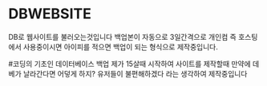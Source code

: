 # DBWEBSITE
DB로 웹사이트를 불러오는것입니다 백업본이 자동으로 3일간격으로 개인컴 즉 호스팅에서 사용중이시면 아이피를 적으면 백업이 되는 형식으로 제작중입니다.


#코딩의 기초인 데이터베이스 백업 제가 15살때 시작하여 사이트를 제작할때 만약에 데베가 날라간다면 어덯게 하지? 유저들이 불편해하겠다 라는 생각하여 제작중입니다 
